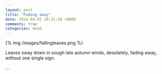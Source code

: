 ```yaml
---
layout: post
title: "Fading away"
date: 2014-04-02 20:21:50 +0800
comments: true
categories: mood
---
```

{% img /images/fallingleaves.png %}  

Leaves sway down in sough late autumn winds, desolately, fading away, without one single sign.<!--more-->  
  
...